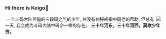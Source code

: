 ### Hi there is Keigo👋
 <img align="right" src="https://github-readme-stats.vercel.app/api?username=SliverKeigo&show_icons=true&theme=radical"><img/>
 一个斗码大陆苦逼的三段码之气的少年,
 并没有神秘戒指中码老的帮助,
 但总有一天,
 我会成为斗码大陆中码帝一样的存在。
**三十年河东，三十年河西，莫欺少年穷。**

<!--
**SliverKeigo/SliverKeigo** is a ✨ _special_ ✨ repository because its `README.md` (this file) appears on your GitHub profile.

Here are some ideas to get you started:


- 🔭 I’m currently working on ...
- 🌱 I’m currently learning ...
- 👯 I’m looking to collaborate on ...
- 🤔 I’m looking for help with ...
- 💬 Ask me about ...
- 📫 How to reach me: ...
- 😄 Pronouns: ...
- ⚡ Fun fact: ...
-->
